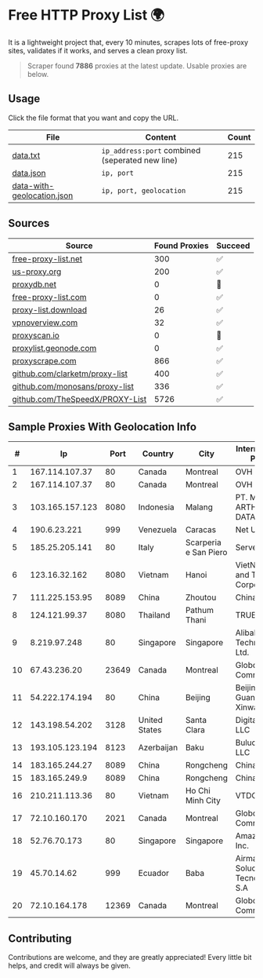
# Free HTTP Proxy List 🌍

It is a lightweight project that, every 10 minutes, scrapes lots of free-proxy sites, validates if it works, and serves a clean proxy list.


> Scraper found **7886** proxies at the latest update. Usable proxies are below.

## Usage

Click the file format that you want and copy the URL.


|File|Content|Count|
|----|-------|-----|
|[data.txt](https://raw.githubusercontent.com/themiralay/Proxy-List-World/master/data.txt)|`ip_address:port` combined (seperated new line)|215|
|[data.json](https://raw.githubusercontent.com/themiralay/Proxy-List-World/master/data.json)|`ip, port`|215|
|[data-with-geolocation.json](https://raw.githubusercontent.com/themiralay/Proxy-List-World/master/data-with-geolocation.json)|`ip, port, geolocation`|215|

## Sources

|Source|Found Proxies|Succeed|
|------|-------------|-------|
|[free-proxy-list.net](https://free-proxy-list.net)|300|✅|
|[us-proxy.org](https://www.us-proxy.org)|200|✅|
|[proxydb.net](http://proxydb.net)|0|🚫|
|[free-proxy-list.com](https://free-proxy-list.com/?page=&port=&type%5B%5D=http&type%5B%5D=https&up_time=0&search=Search)|0|✅|
|[proxy-list.download](https://www.proxy-list.download/HTTP)|26|✅|
|[vpnoverview.com](https://vpnoverview.com/privacy/anonymous-browsing/free-proxy-servers)|32|✅|
|[proxyscan.io](https://www.proxyscan.io)|0|🚫|
|[proxylist.geonode.com](https://proxylist.geonode.com/api/proxy-list?limit=300&page=1&sort_by=lastChecked&sort_type=desc&protocols=http,https)|0|✅|
|[proxyscrape.com](https://api.proxyscrape.com/v2/?request=displayproxies&protocol=http&timeout=10000&country=all&ssl=all&anonymity=all)|866|✅|
|[github.com/clarketm/proxy-list](https://raw.githubusercontent.com/clarketm/proxy-list/master/proxy-list-raw.txt)|400|✅|
|[github.com/monosans/proxy-list](https://raw.githubusercontent.com/monosans/proxy-list/main/proxies/http.txt)|336|✅|
|[github.com/TheSpeedX/PROXY-List](https://raw.githubusercontent.com/TheSpeedX/PROXY-List/master/http.txt)|5726|✅|


## Sample Proxies With Geolocation Info

|#|Ip|Port|Country|City|Internet Service Provider|
|-|--|----|-------|----|-------------------------|
|1|167.114.107.37|80|Canada|Montreal|OVH SAS|
|2|167.114.107.37|80|Canada|Montreal|OVH SAS|
|3|103.165.157.123|8080|Indonesia|Malang|PT. MEGA ARTHA LINTAS DATA|
|4|190.6.23.221|999|Venezuela|Caracas|Net Uno|
|5|185.25.205.141|80|Italy|Scarperia e San Piero|Servereasy Italy|
|6|123.16.32.162|8080|Vietnam|Hanoi|VietNam Post and Telecom Corporation|
|7|111.225.153.95|8089|China|Zhoutou|China Telecom|
|8|124.121.99.37|8080|Thailand|Pathum Thani|TRUEBB|
|9|8.219.97.248|80|Singapore|Singapore|Alibaba (US) Technology Co., Ltd.|
|10|67.43.236.20|23649|Canada|Montreal|GloboTech Communications|
|11|54.222.174.194|80|China|Beijing|Beijing Guanghuan Xinwang Digital|
|12|143.198.54.202|3128|United States|Santa Clara|DigitalOcean, LLC|
|13|193.105.123.194|8123|Azerbaijan|Baku|Bulud Telecom LLC|
|14|183.165.244.27|8089|China|Rongcheng|Chinanet|
|15|183.165.249.9|8089|China|Rongcheng|Chinanet|
|16|210.211.113.36|80|Vietnam|Ho Chi Minh City|VTDC|
|17|72.10.160.170|2021|Canada|Montreal|GloboTech Communications|
|18|52.76.70.173|80|Singapore|Singapore|Amazon.com, Inc.|
|19|45.70.14.62|999|Ecuador|Baba|Airmaxtelecom Soluciones Tecnologicas S.A|
|20|72.10.164.178|12369|Canada|Montreal|GloboTech Communications|



## Contributing

Contributions are welcome, and they are greatly appreciated! Every
little bit helps, and credit will always be given.

